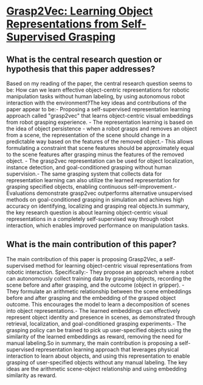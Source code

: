 # [Grasp2Vec: Learning Object Representations from Self-Supervised Grasping](https://arxiv.org/abs/1811.06964)

## What is the central research question or hypothesis that this paper addresses?

Based on my reading of the paper, the central research question seems to be: How can we learn effective object-centric representations for robotic manipulation tasks without human labeling, by using autonomous robot interaction with the environment?The key ideas and contributions of the paper appear to be:- Proposing a self-supervised representation learning approach called "grasp2vec" that learns object-centric visual embeddings from robot grasping experience. - The representation learning is based on the idea of object persistence - when a robot grasps and removes an object from a scene, the representation of the scene should change in a predictable way based on the features of the removed object.- This allows formulating a constraint that scene features should be approximately equal to the scene features after grasping minus the features of the removed object. - The grasp2vec representation can be used for object localization, instance detection, and goal-conditioned grasping without human supervision.- The same grasping system that collects data for representation learning can also utilize the learned representation for grasping specified objects, enabling continuous self-improvement.- Evaluations demonstrate grasp2vec outperforms alternative unsupervised methods on goal-conditioned grasping in simulation and achieves high accuracy on identifying, localizing and grasping real objects.In summary, the key research question is about learning object-centric visual representations in a completely self-supervised way through robot interaction, which enables improved performance on manipulation tasks.


## What is the main contribution of this paper?

The main contribution of this paper is proposing Grasp2Vec, a self-supervised method for learning object-centric visual representations from robotic interaction. Specifically:- They propose an approach where a robot can autonomously collect training data by grasping objects, recording the scene before and after grasping, and the outcome (object in gripper). - They formulate an arithmetic relationship between the scene embeddings before and after grasping and the embedding of the grasped object outcome. This encourages the model to learn a decomposition of scenes into object representations.- The learned embeddings can effectively represent object identity and presence in scenes, as demonstrated through retrieval, localization, and goal-conditioned grasping experiments.- The grasping policy can be trained to pick up user-specified objects using the similarity of the learned embeddings as reward, removing the need for manual labeling.So in summary, the main contribution is proposing a self-supervised representation learning approach that leverages physical interaction to learn about objects, and using this representation to enable grasping of user-specified objects without any manual labeling. The key ideas are the arithmetic scene-object relationship and using embedding similarity as reward.
